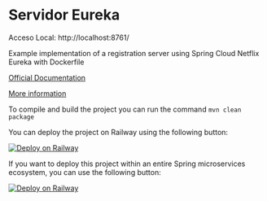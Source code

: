 # Servidor Eureka

Acceso Local: http://localhost:8761/

Example implementation of a registration server using Spring Cloud Netflix Eureka with Dockerfile

[Official Documentation](https://cloud.spring.io/spring-cloud-netflix/reference/html/)

[More information](https://www.baeldung.com/spring-cloud-netflix-eureka)

To compile and build the project you can run the command ``mvn clean package``

You can deploy the project on Railway using the following button:

[![Deploy on Railway](https://railway.app/button.svg)](https://railway.app/template/HM8cFB?referralCode=jesus-unir)


If you want to deploy this project within an entire Spring microservices ecosystem, you can use the following button:

[![Deploy on Railway](https://railway.app/button.svg)](https://railway.app/template/f6CKpT?referralCode=jesus-unir)
